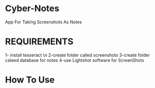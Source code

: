 # Cyber-Notes
App For Taking Screenshots As Notes

# REQUIREMENTS

1- install tesseract \n
2-create folder called screenshots
3-create folder caleed database for notes
4-use Lightshot software for ScreenShots

# How To Use


